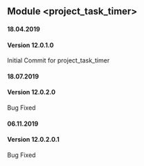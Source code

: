 ## Module <project_task_timer>

#### 18.04.2019
#### Version 12.0.1.0
Initial Commit for project_task_timer


#### 18.07.2019
#### Version 12.0.2.0
Bug Fixed

#### 06.11.2019
#### Version 12.0.2.0.1
Bug Fixed
